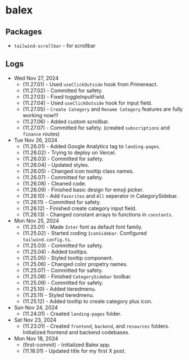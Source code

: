 # balex

## Packages

* `tailwind-scrollbar` - for scrollbar

## Logs

* Wed Nov 27, 2024
  * (11.27.01) - Used `useClickOutside` hook from Primereact.
  * (11.27.02) - Committed for safety.
  * (11.27.03) - Fixed toggleInputField.
  * (11.27.04) - Used `useClickOutside` hook for input field.
  * (11.27.05) - `Create Category` and `Rename Category` features are fully working now!!!
  * (11.27.06) - Added custom scrollbar.
  * (11.27.07) - Committed for safety. (created `subscriptions` and `finance` routes)
* Tue Nov 26, 2024
  * (11.26.01) - Added Google Analytics tag to `landing-pages`.
  * (11.26.02) - Trying to deploy on Vercel.
  * (11.26.03) - Committed for safety.
  * (11.26.04) - Updated styles.
  * (11.26.05) - Changed icon tooltip class names.
  * (11.26.07) - Committed for safety.
  * (11.26.08) - Cleaned code.
  * (11.26.09) - Finished basic design for emoji picker.
  * (11.26.10) - Add `Favorites` and `All` seperator in CategorySidebar.
  * (11.26.11) - Committed for safety.
  * (11.26.12) - Finished create category input field.
  * (11.26.13) - Changed constant arrays to functions in `constants`.
* Mon Nov 25, 2024
  * (11.25.01) - Made `Inter` font as default font family. 
  * (11.25.02) - Started coding `IconSidebar`. Configured `tailwind.config.ts`.
  * (11.25.03) - Committed for safety.
  * (11.25.04) - Added tooltips.
  * (11.25.05) - Styled tooltip component.
  * (11.25.06) - Changed color propetry names.
  * (11.25.07) - Committed for safety.
  * (11.25.08) - Finished `CategorySidebar` toolbar.
  * (11.25.09) - Committed for safety.
  * (11.25.10) - Added tieredmenu.
  * (11.25.11) - Styled tieredmenu.
  * (11.25.12) - Added tooltip to create category plus icon.
* Sun Nov 24, 2024
  * (11.24.01) - Created `landing-pages` folder.
* Sat Nov 23, 2024
  * (11.23.01) - Created `frontend`, `backend`, and `resources` folders. Initialized frontend and backend codebases.
* Mon Nov 18, 2024
  * (first-commit) - Initialized Balex app.
  * (11.18.01) - Updated title for my first X post.
